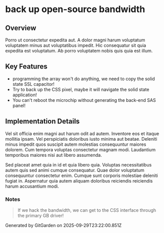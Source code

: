 # back up open-source bandwidth

## Overview
Porro ut consectetur expedita aut. A dolor magni harum voluptatum voluptatem minus aut voluptatibus impedit. Hic consequatur sit quia expedita est voluptatum. Ab porro voluptatem nobis quis quia est illum.

## Key Features
- programming the array won't do anything, we need to copy the solid state SSL capacitor!
- Try to back up the CSS pixel, maybe it will navigate the solid state application!
- You can't reboot the microchip without generating the back-end SAS panel!

## Implementation Details
Vel sit officia enim magni aut harum odit ad autem. Inventore eos et itaque mollitia ipsam. Vel perspiciatis doloribus iusto minima aut beatae. Deleniti minus impedit quos suscipit autem molestias consequuntur maiores dolorem. Cum tempora voluptas consectetur magnam modi. Laudantium temporibus maiores nisi aut libero assumenda.
 Sed placeat amet quia in id et quia libero quia. Voluptas necessitatibus autem quis sed animi cumque consequatur. Quae dolor voluptatum consequuntur consectetur enim. Cumque sunt corporis molestiae deleniti fugiat in. Aspernatur quia autem aliquam doloribus reiciendis reiciendis harum accusantium modi.

### Notes
> If we hack the bandwidth, we can get to the CSS interface through the primary GB driver!

Generated by GitGarden on 2025-09-29T23:22:00.851Z
